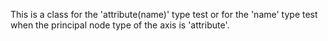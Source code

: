 This is a class for the 'attribute(name)' type test or for the 'name' type test when the principal node type of the axis is 'attribute'.